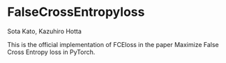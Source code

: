 # FalseCrossEntropyloss

Sota Kato, Kazuhiro Hotta

This is the official implementation of FCEloss in the paper Maximize False Cross Entropy loss in PyTorch.

